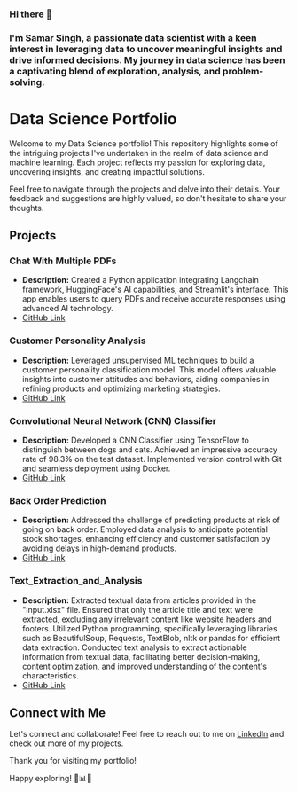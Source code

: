 ### Hi there 👋

### I'm Samar Singh, a passionate data scientist with a keen interest in leveraging data to uncover meaningful insights and drive informed decisions. My journey in data science has been a captivating blend of exploration, analysis, and problem-solving.

# Data Science Portfolio

Welcome to my Data Science portfolio! This repository highlights some of the intriguing projects I've undertaken in the realm of data science and machine learning. Each project reflects my passion for exploring data, uncovering insights, and creating impactful solutions. 

Feel free to navigate through the projects and delve into their details. Your feedback and suggestions are highly valued, so don't hesitate to share your thoughts.

## Projects

### Chat With Multiple PDFs
- **Description:** Created a Python application integrating Langchain framework, HuggingFace's AI capabilities, and Streamlit's interface. This app enables users to query PDFs and receive accurate responses using advanced AI technology.
- [GitHub Link](https://github.com/Samargithubb/Chat_With_multiple_PDF)

### Customer Personality Analysis
- **Description:** Leveraged unsupervised ML techniques to build a customer personality classification model. This model offers valuable insights into customer attitudes and behaviors, aiding companies in refining products and optimizing marketing strategies.
- [GitHub Link](https://github.com/Samargithubb/Customer-Personality-Analysis)

### Convolutional Neural Network (CNN) Classifier
- **Description:** Developed a CNN Classifier using TensorFlow to distinguish between dogs and cats. Achieved an impressive accuracy rate of 98.3% on the test dataset. Implemented version control with Git and seamless deployment using Docker.
- [GitHub Link](https://github.com/Samargithubb/CNNClassifier)

### Back Order Prediction
- **Description:** Addressed the challenge of predicting products at risk of going on back order. Employed data analysis to anticipate potential stock shortages, enhancing efficiency and customer satisfaction by avoiding delays in high-demand products.
- [GitHub Link](https://github.com/Samargithubb/Back-Order-Prediction-Project)

### Text_Extraction_and_Analysis
- **Description:** Extracted textual data from articles provided in the "input.xlsx" file. Ensured that only the article title and text were extracted, excluding any irrelevant content like website headers and footers. Utilized Python programming, specifically leveraging libraries such as BeautifulSoup, Requests, TextBlob, nltk or pandas for efficient data extraction. Conducted text analysis to extract actionable information from textual data, facilitating better decision-making, content optimization, and improved understanding of the content's characteristics.
- [GitHub Link](https://github.com/Samargithubb/Text_Extraction_and_Analysis)

## Connect with Me
Let's connect and collaborate! Feel free to reach out to me on [LinkedIn](https://www.linkedin.com/in/samar-singh-119855206) and check out more of my projects.

Thank you for visiting my portfolio!

Happy exploring! 🚀📊🤖

<!--
**Samargithubb/Samargithubb** is a ✨ _special_ ✨ repository because its `README.md` (this file) appears on your GitHub profile.

Here are some ideas to get you started:

- 🔭 I’m currently working on ...
- 🌱 I’m currently learning ...
- 👯 I’m looking to collaborate on ...
- 🤔 I’m looking for help with ...
- 💬 Ask me about ...
- 📫 How to reach me: ...
- 😄 Pronouns: ...
- ⚡ Fun fact: ...
-->
